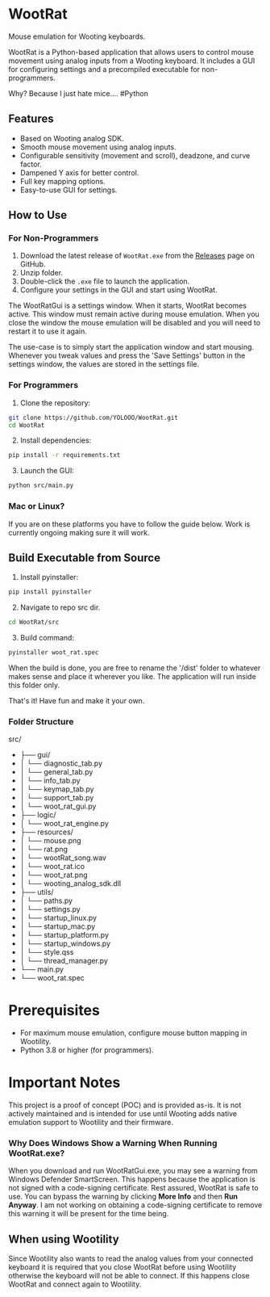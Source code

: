 # WootRat
Mouse emulation for Wooting keyboards.

WootRat is a Python-based application that allows users to control mouse movement using analog inputs from a Wooting keyboard. It includes a GUI for configuring settings and a precompiled executable for non-programmers.

Why? Because I just hate mice.... #Python

## Features
- Based on Wooting analog SDK.
- Smooth mouse movement using analog inputs.
- Configurable sensitivity (movement and scroll), deadzone, and curve factor.
- Dampened Y axis for better control.
- Full key mapping options.
- Easy-to-use GUI for settings.

## How to Use
### For Non-Programmers
1. Download the latest release of `WootRat.exe` from the [Releases](https://github.com/YOLOOO/WootRat/releases) page on GitHub.
2. Unzip folder.
3. Double-click the `.exe` file to launch the application.
4. Configure your settings in the GUI and start using WootRat.

The WootRatGui is a settings window. When it starts, WootRat becomes active.
This window must remain active during mouse emulation.
When you close the window the mouse emulation will be disabled and you will need to restart it to use it again.

The use-case is to simply start the application window and start mousing. Whenever you tweak values and press the 'Save Settings' button in the settings window, the values are stored in the settings file. 

### For Programmers
1. Clone the repository: 
```bash
git clone https://github.com/YOLOOO/WootRat.git
cd WootRat
```
2.  Install dependencies:
```bash
pip install -r requirements.txt
```
3.  Launch the GUI:
```bash
python src/main.py
```
### Mac or Linux?
If you are on these platforms you have to follow the guide below. Work is currently ongoing making sure it will work.

## Build Executable from Source
1. Install pyinstaller:
```bash
pip install pyinstaller
```
2. Navigate to repo src dir.
```bash
cd WootRat/src
```
3. Build command:
```bash
pyinstaller woot_rat.spec
```

When the build is done, you are free to rename the '/dist' folder to whatever makes sense and place it wherever you like. The application will run inside this folder only.

That's it! Have fun and make it your own.

### Folder Structure
src/
- ├── gui/
- │   └── diagnostic_tab.py
- │   └── general_tab.py
- │   └── info_tab.py
- │   └── keymap_tab.py
- │   └── support_tab.py
- │   └── woot_rat_gui.py
- ├── logic/
- │   └── woot_rat_engine.py
- ├── resources/
- │   └── mouse.png
- │   └── rat.png
- │   └── wootRat_song.wav
- │   └── woot_rat.ico
- │   └── woot_rat.png
- │   └── wooting_analog_sdk.dll
- ├── utils/
- │   └── paths.py
- │   └── settings.py
- │   └── startup_linux.py
- │   └── startup_mac.py
- │   └── startup_platform.py
- │   └── startup_windows.py
- │   └── style.qss
- │   └── thread_manager.py
- └── main.py
- └── woot_rat.spec

# Prerequisites
- For maximum mouse emulation, configure mouse button mapping in Wootility.
- Python 3.8 or higher (for programmers).

# Important Notes
This project is a proof of concept (POC) and is provided as-is. It is not actively maintained and is intended for use until Wooting adds native emulation support to Wootility and their firmware.

### Why Does Windows Show a Warning When Running WootRat.exe?
When you download and run WootRatGui.exe, you may see a warning from Windows Defender SmartScreen. This happens because the application is not signed with a code-signing certificate. 
Rest assured, WootRat is safe to use. You can bypass the warning by clicking **More Info** and then **Run Anyway**.
I am not working on obtaining a code-signing certificate to remove this warning it will be present for the time being.

## When using Wootility
Since Wootility also wants to read the analog values from your connected keyboard it is required that you close WootRat before using Wootility otherwise the keyboard will not be able to connect.
If this happens close WootRat and connect again to Wootility. 
